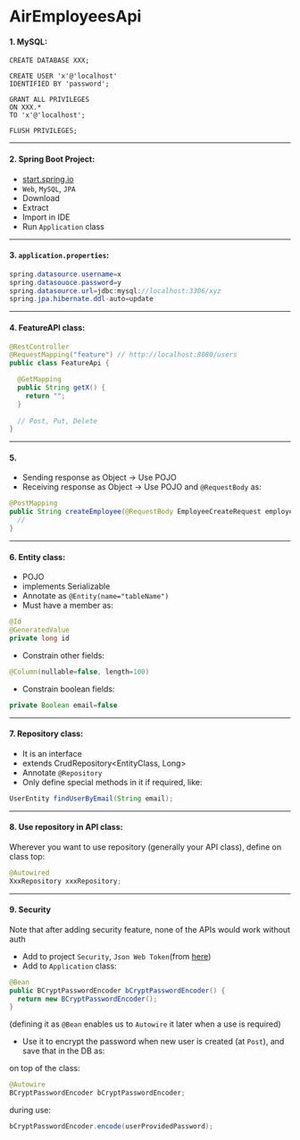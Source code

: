 # AirEmployeesApi

#### 1. MySQL:

```mysql
CREATE DATABASE XXX;

CREATE USER 'x'@'localhost'
IDENTIFIED BY 'password';

GRANT ALL PRIVILEGES
ON XXX.*
TO 'x'@'localhost';

FLUSH PRIVILEGES;
```


***

#### 2. Spring Boot Project:

- [start.spring.io](https://start.spring.io)
- `Web`, `MySQL`, `JPA`
- Download
- Extract
- Import in IDE
- Run `Application` class



***


#### 3. `application.properties`:

```java
spring.datasource.username=x
spring.datasouoce.password=y
spring.datasource.url=jdbc:mysql://localhost:3306/xyz
spring.jpa.hibernate.ddl-auto=update
```


***



#### 4. FeatureAPI class:

```java
@RestController
@RequestMapping("feature") // http://localhost:8080/users
public class FeatureApi {

  @GetMapping
  public String getX() {
    return "";
  }
  
  // Post, Put, Delete
}
```


***



#### 5. 

- Sending response as Object -> Use POJO
- Receiving response as Object -> Use POJO and `@RequestBody` as:

```java
@PostMapping
public String createEmployee(@RequestBody EmployeeCreateRequest employeeCreateRequest) {
  //
}
```


***



#### 6. Entity class:

- POJO
- implements Serializable
- Annotate as `@Entity(name="tableName")`
- Must have a member as:

```java
@Id
@GeneratedValue
private long id
```
- Constrain other fields:

```java
@Column(nullable=false, length=100)
```

- Constrain boolean fields:
```java
private Boolean email=false
```



***



#### 7. Repository class:

- It is an interface
- extends CrudRepository<EntityClass, Long>
- Annotate `@Repository`
- Only define special methods in it if required, like:

```java
UserEntity findUserByEmail(String email);
```



***



#### 8. Use repository in API class:

Wherever you want to use repository (generally your API class), define on class top:

```java
@Autowired
XxxRepository xxxRepository;
```



***


#### 9. Security
Note that after adding security feature, none of the APIs would work without auth
- Add to project `Security`, `Json Web Token`(from [here](https://mvnrepository.com/artifact/io.jsonwebtoken/jjwt/0.6.0))
- Add to `Application` class:
```java
@Bean
public BCryptPasswordEncoder bCryptPasswordEncoder() {
  return new BCryptPasswordEncoder();
}
```
(defining it as `@Bean` enables us to `Autowire` it later when a use is required)
- Use it to encrypt the password when new user is created (at `Post`), and save that in the DB as:

on top of the class:
```java
@Autowire
BCryptPasswordEncoder bCryptPasswordEncoder;
```

during use:
```java
bCryptPasswordEncoder.encode(userProvidedPassword);
```
